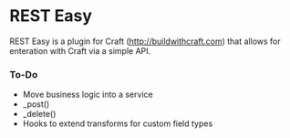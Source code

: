REST Easy
=========

REST Easy is a plugin for Craft (http://buildwithcraft.com) that allows for enteration with Craft via a simple API.


### To-Do
* Move business logic into a service
* _post()
* _delete()
* Hooks to extend transforms for custom field types
